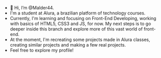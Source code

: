 - 👋 Hi, I’m @Malder44.
- I'm a student at Alura, a brazilian platform of technology courses.
- Currently, I'm learning and focusing on Front-End Developing, working with basics of HTML5, CSS3 and JS, for now. My next steps is to go deeper inside this branch and explore 
more of this vast world of front-end.
- At the moment, I'm recreating some projects made in Alura classes, creating similar projects and making a few real projects.
- Feel free to explore my profile!

<!---
Malder44/Malder44 is a ✨ special ✨ repository because its `README.md` (this file) appears on your GitHub profile.
You can click the Preview link to take a look at your changes.
--->
